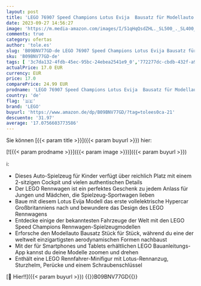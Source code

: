 ```yaml
---
layout: post
title: 'LEGO 76907 Speed Champions Lotus Evija  Bausatz für Modellauto  Auto-Spielzeug mit Cockpit für 2 Figuren  Rennauto als Geschenk für Jungen und Mädchen  2022 Kollektion'
date: 2023-09-27 14:56:27
image: 'https://m.media-amazon.com/images/I/51qHqQsdZHL._SL500_._SL400_.jpg'
comments: true
category: ofertas
author: 'tole.es'
slug: 'B09BNV77GD-de LEGO 76907 Speed Champions Lotus Evija Bausatz für...'
sku: 'B09BNV77GD-de'
tags: [ '3c7da132-4fdb-45ec-95bc-24ebea2541e9_0','772277dc-cbdb-432f-a915-25a321e9ed8c_0','772277dc-cbdb-432f-a915-25a321e9ed8c_9901','Arborist Merchandising Root','Bauspielzeug & Konstruktionsspielzeug','Bauspielzeugsets','Custom Stores','Kunden-Favoriten: Spielzeug','LEGO','Self Service','Special Features Stores','Spielzeug','lego','🇩🇪', ]
actualPrice: 17.0 EUR
currency: EUR
price: 17.0
comparePrice: 24.99 EUR
prodname: 'LEGO 76907 Speed Champions Lotus Evija  Bausatz für Modellauto  Auto-Spielzeug mit Cockpit für 2 Figuren  Rennauto als Geschenk für Jungen und Mädchen  2022 Kollektion'
country: 'de'
flag: '🇩🇪'
brand: 'LEGO'
buyurl: 'https://www.amazon.de/dp/B09BNV77GD/?tag=tolees0ca-21'
descuento: '31.97'
average: '17.0756603773586'
---
```


Sie können [{{< param title >}}]({{< param buyurl >}}) hier:

[![{{< param prodname >}}]({{< param image >}})]({{< param buyurl >}})

ℹ️:

- Dieses Auto-Spielzeug für Kinder verfügt über reichlich Platz mit einem 2-sitzigen Cockpit und vielen authentischen Details
- Der LEGO Rennwagen ist ein perfektes Geschenk zu jedem Anlass für Jungen und Mädchen, die Spielzeug-Sportwagen lieben
- Baue mit diesem Lotus Evija Modell das erste vollelektrische Hypercar Großbritanniens nach und bewundere das Design des LEGO Rennwagens
- Entdecke einige der bekanntesten Fahrzeuge der Welt mit den LEGO Speed Champions Rennwagen-Spielzeugmodellen
- Erforsche den Modellauto Bausatz Stück für Stück, während du eine der weltweit einzigartigsten aerodynamischen Formen nachbaust
- Mit der für Smartphones und Tablets erhältlichen LEGO Bauanleitungs-App kannst du deine Modelle zoomen und drehen
- Enthält eine LEGO Rennfahrer-Minifigur mit Lotus-Rennanzug, Sturzhelm, Perücke und einem Schraubenschlüssel

[🛒 Hier!!]({{< param buyurl >}})
{{<world>}}B09BNV77GD{{</world>}}
